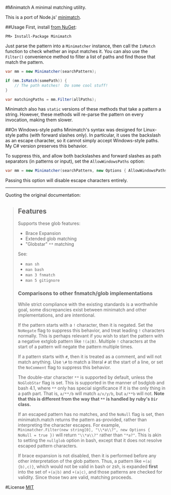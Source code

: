 #Minimatch
A minimal matching utility.

This is a port of Node.js' [minimatch](https://github.com/isaacs/minimatch).

##Usage
First, install [from NuGet](https://www.nuget.org/packages/Minimatch/):

```
PM> Install-Package Minimatch
```

Just parse the pattern into a `Minimatcher` instance, then call the `IsMatch` function to check whether an input matches it.  You can also use the `Filter()` convenience method to filter a list of paths and find those that match the pattern.

```csharp
var mm = new Minimatcher(searchPattern);

if (mm.IsMatch(somePath)) {
	// The path matches!  Do some cool stuff!
}

var matchingPaths = mm.Filter(allPaths);
```

Minimatch also has `static` versions of these methods that take a pattern a string.  However, these methods will re-parse the pattern on every invocation, making them slower.

##On Windows-style paths
Minimatch's syntax was designed for Linux-style paths (with forward slashes only).  In particular, it uses the backslash as an escape character, so it cannot simply accept Windows-style paths.
My C# version preserves this behavior.

To suppress this, and allow both backslashes and forward slashes as path separators (in patterns or input), set the `AllowWindowsPaths` option:

```cs
var mm = new Minimatcher(searchPattern, new Options { AllowWindowsPaths = true });
```

Passing this option will disable escape characters entirely.

-----

Quoting the original documentation:

 > ## Features
 > 
 > Supports these glob features:
 > 
 > * Brace Expansion
 > * Extended glob matching
 > * "Globstar" `**` matching
 > 
 > See:
 > 
 > * `man sh`
 > * `man bash`
 > * `man 3 fnmatch`
 > * `man 5 gitignore`
 > 
 > ### Comparisons to other fnmatch/glob implementations
 > 
 > While strict compliance with the existing standards is a worthwhile
 > goal, some discrepancies exist between minimatch and other
 > implementations, and are intentional.
 > 
 > If the pattern starts with a `!` character, then it is negated.  Set the
 > `NoNegate` flag to suppress this behavior, and treat leading `!`
 > characters normally.  This is perhaps relevant if you wish to start the
 > pattern with a negative extglob pattern like `!(a|B)`.  Multiple `!`
 > characters at the start of a pattern will negate the pattern multiple
 > times.
 > 
 > If a pattern starts with `#`, then it is treated as a comment, and
 > will not match anything.  Use `\#` to match a literal `#` at the
 > start of a line, or set the `NoComment` flag to suppress this behavior.
 > 
 > The double-star character `**` is supported by default, unless the
 > `NoGlobStar` flag is set.  This is supported in the manner of bsdglob
 > and bash 4.1, where `**` only has special significance if it is the only
 > thing in a path part.  That is, `a/**/b` will match `a/x/y/b`, but
 > `a/**b` will not.  **Note that this is different from the way that `**` is
 > handled by ruby's `Dir` class.**
 > 
 > If an escaped pattern has no matches, and the `NoNull` flag is set,
 > then minimatch.match returns the pattern as-provided, rather than
 > interpreting the character escapes.  For example,
 > `Minimatcher.Filter(new string[0], "\\*a\\?", new Options { NoNull = true })` will return `"\\*a\\?"` rather than
 > `"*a?"`.  This is akin to setting the `nullglob` option in bash, except
 > that it does not resolve escaped pattern characters.
 > 
 > If brace expansion is not disabled, then it is performed before any
 > other interpretation of the glob pattern.  Thus, a pattern like
 > `+(a|{b),c)}`, which would not be valid in bash or zsh, is expanded
 > **first** into the set of `+(a|b)` and `+(a|c)`, and those patterns are
 > checked for validity.  Since those two are valid, matching proceeds.

#License
[MIT](http://opensource.org/licenses/MIT)

